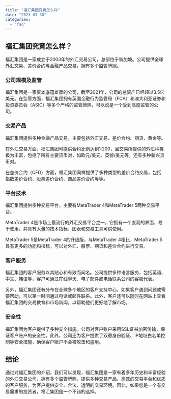 ```yaml
---
title: "福汇集团究竟怎么样"
date: "2023-03-30"
categories: 
  - "faq"
---
```


## 福汇集团究竟怎么样？

福汇集团是一家成立于2003年的外汇交易公司，总部位于新加坡。公司提供全球外汇交易、差价合约等金融产品交易，拥有多个监管牌照。

### 公司规模及监管

福汇集团是一家资本底蕴雄厚的公司，截至2021年，公司的总资产已经超过3.5亿美元。在监管方面，福汇集团拥有英国金融行为监管局（FCA）和澳大利亚证券和投资委员会（ASIC）等多个严格的监管牌照，可以说是一个受到高度监管的公司。

### 交易产品

福汇集团提供多种金融产品交易，主要包括外汇交易、差价合约、期货、黄金等。

在外汇交易方面，福汇集团可提供合约比例达到1:200，且交易所提供的外汇种类极为丰富，包括了所有主要货币对，如欧元/美元、英镑/美元等，还有多种新兴货币对。

在差价合约（CFD）方面，福汇集团同样提供了多种类型的差价合约交易，包括指数差价合约、股票差价合约、商品差价合约等等。

### 平台技术

福汇集团提供多种交易平台，主要有MetaTrader 4和MetaTrader 5两种交易平台。

MetaTrader 4是市场上最流行的外汇交易平台之一，它拥有一个直观的界面，易于使用，并具有大量的技术指标、图表和交易工具可供使用。

MetaTrader 5是MetaTrader 4的升级版，与MetaTrader 4相比，MetaTrader 5具有更多的功能和指标，可以对外汇、股票、期货和差价合约进行交易。

### 客户服务

福汇集团的客户服务以其贴心和有效而闻名。公司提供多种语言服务，包括英语、中文、韩语等，客户可通过在线聊天、电子邮件或电话联系公司的客服代表。

另外，福汇集团还有分布在全球多个地区的客户支持中心，如果客户遇到问题或需要帮助，可以第一时间通过电话或邮件联系。此外，客户还可以随时在网站上查看福汇集团的交易教育和市场新闻，以帮助他们更好地了解市场。

### 安全性

福汇集团为客户提供了多种安全措施。公司对客户账户采用SSL证书加密传输，保证客户账户的安全性。此外，公司还为客户提供了双重身份验证、IP地址白名单控制等安全措施，确保客户账户不会被攻击和盗用。

## 结论

通过对福汇集团的介绍，我们可以发现，福汇集团是一家有着多年历史和丰富经验的外汇交易公司，拥有多个监管牌照，提供多种交易产品、高效的交易平台和优质的客户服务，为客户提供安全、合法、透明的交易环境。因此，如果您是一个有交易需求的投资者，福汇集团是一个不错的选择。
